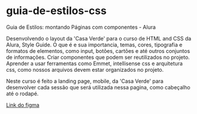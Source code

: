 # guia-de-estilos-css


Guia de Estilos: montando Páginas com componentes - Alura

 Desenvolvendo o layout da 'Casa Verde' para o curso de HTML and CSS da Alura, Style Guide. O que é e sua importancia,
temas, cores, tipografia e formatos de elementos, como input, botões, cartões e até outros conjuntos de informações.
Criar componentes que podem ser reutilizados no projeto.
  Aprender a usar ferramentas como Emmet, intellisense css e arquitetura css, como nossos arquivos devem estar organizados 
 no projeto. 
 
 Neste curso é feito a landing page, mobile, da 'Casa Verde' para desenvolver cada sessão que será utilizada nessa pagina, como 
cabeçalho até o rodapé.

[Link do figma](https://www.figma.com/file/O2PLfMhUtBj3jFeHcIDJgI/Aula1-Styleguides?node-id=56%3A2)
